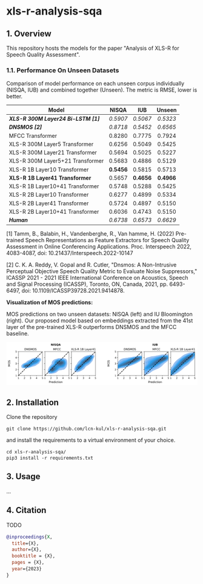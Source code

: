 # xls-r-analysis-sqa

## 1. Overview

This repository hosts the models for the paper "Analysis of XLS-R for Speech Quality
Assessment".

### 1.1. Performance On Unseen Datasets

Comparison of model performance on each unseen corpus individually (NISQA, IUB) and
combined together (Unseen). The metric is RMSE, lower is better.

| Model                                  |   NISQA    |    IUB     |   Unseen   |
|----------------------------------------|:----------:|:----------:|:----------:|
| ***XLS-R 300M Layer24 Bi-LSTM [1]***   |  *0.5907*  |  *0.5067*  |  *0.5323*  |
| ***DNSMOS [2]***                       |  *0.8718*  |  *0.5452*  |  *0.6565*  |
| MFCC Transformer                       |   0.8280   |   0.7775   |   0.7924   |
| XLS-R 300M Layer5 Transformer          |   0.6256   |   0.5049   |   0.5425   |
| XLS-R 300M Layer21 Transformer         |   0.5694   |   0.5025   |   0.5227   |
| XLS-R 300M Layer5+21 Transformer       |   0.5683   |   0.4886   |   0.5129   |
| XLS-R 1B Layer10 Transformer           | **0.5456** |   0.5815   |   0.5713   |
| **XLS-R 1B Layer41 Transformer**       |   0.5657   | **0.4656** | **0.4966** |
| XLS-R 1B Layer10+41 Transformer        |   0.5748   |   0.5288   |   0.5425   |
| XLS-R 2B Layer10 Transformer           |   0.6277   |   0.4899   |   0.5334   |
| XLS-R 2B Layer41 Transformer           |   0.5724   |   0.4897   |   0.5150   |
| XLS-R 2B Layer10+41 Transformer        |   0.6036   |   0.4743   |   0.5150   |
| ***Human***                            |  *0.6738*  |  *0.6573*  |  *0.6629*  |

[1] Tamm, B., Balabin, H., Vandenberghe, R., Van hamme, H. (2022) Pre-trained Speech
Representations as Feature Extractors for Speech Quality Assessment in Online
Conferencing Applications. Proc. Interspeech 2022, 4083-4087, doi:
10.21437/Interspeech.2022-10147

[2] C. K. A. Reddy, V. Gopal and R. Cutler, "Dnsmos: A Non-Intrusive Perceptual
Objective Speech Quality Metric to Evaluate Noise Suppressors," ICASSP 2021 - 2021
IEEE International Conference on Acoustics, Speech and Signal Processing (ICASSP),
Toronto, ON, Canada, 2021, pp. 6493-6497, doi: 10.1109/ICASSP39728.2021.9414878.

**Visualization of MOS predictions:**

MOS predictions on two unseen datasets: NISQA (left) and IU
Bloomington (right). Our proposed model based on embeddings extracted from the 41st
layer of the pre-trained XLS-R outperforms DNSMOS and the MFCC baseline.

![Visualization of MOS Predictions](img/mos-prediction-visualization.svg)



## 2. Installation

Clone the repository

```
git clone https://github.com/lcn-kul/xls-r-analysis-sqa.git
```

and install the requirements to a virtual environment of your choice.

```
cd xls-r-analysis-sqa/
pip3 install -r requirements.txt
```

## 3. Usage

...
## 4. Citation

TODO

```bibtex
@inproceedings{X,
  title={X},
  author={X},
  booktitle = {X},
  pages = {X},
  year={2023}
}
```